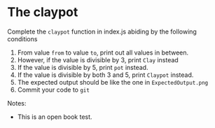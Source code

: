 # The claypot

Complete the `claypot` function in index.js abiding by the following conditions

1. From value `from` to value `to`, print out all values in between.
1. However, if the value is divisible by 3, print `Clay` instead
1. If the value is divisible by 5, print `pot` instead.
1. If the value is divisible by both 3 and 5, print `Claypot` instead.
1. The expected output should be like the one in `ExpectedOutput.png`
1. Commit your code to `git`

Notes:
* This is an open book test.
